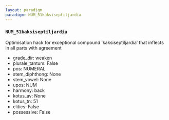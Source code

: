 ```yaml
---
layout: paradigm
paradigm: NUM_51kaksiseptiljardia
---
```

### ` NUM_51kaksiseptiljardia `

Optimisation hack for exceptional compound ’kaksiseptiljardia’ that inflects in all parts with agreement
* grade_dir: weaken
* plurale_tantum: False
* pos: NUMERAL
* stem_diphthong: None
* stem_vowel: None
* upos: NUM
* harmony: back
* kotus_av: None
* kotus_tn: 51
* clitics: False
* possessive: False
